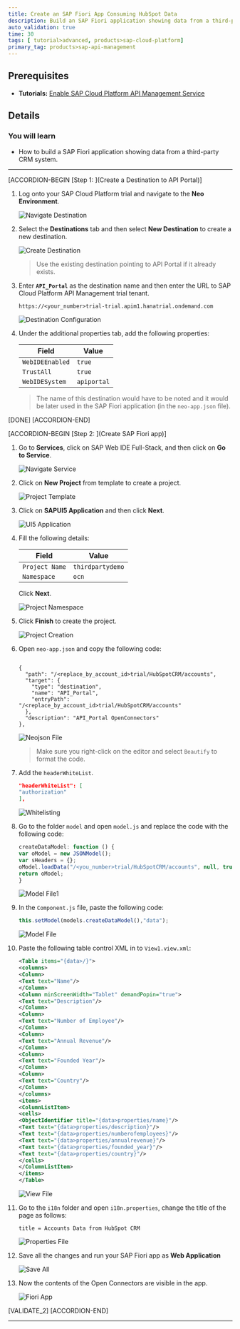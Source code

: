 ```yaml
---
title: Create an SAP Fiori App Consuming HubSpot Data
description: Build an SAP Fiori application showing data from a third-party CRM system (HubSpot) using Open Connectors to retrieve the data.
auto_validation: true
time: 30
tags: [ tutorial>advanced, products>sap-cloud-platform]
primary_tag: products>sap-api-management
---
```


## Prerequisites
- **Tutorials:** [Enable SAP Cloud Platform API Management Service](https://developers.sap.com/tutorials/hcp-apim-enable-service.html)

## Details
### You will learn
  - How to build a SAP Fiori application showing data from a third-party CRM system.

---

[ACCORDION-BEGIN [Step 1: ](Create a Destination to API Portal)]

1. Log onto your SAP Cloud Platform trial and navigate to the **Neo Environment**.

    ![Navigate Destination](01-destination.png)

2. Select the **Destinations** tab and then select **New Destination** to create a new destination.

    ![Create Destination](02-create-destination.png)

    >Use the existing destination pointing to API Portal if it already exists.

3. Enter **`API_Portal`** as the destination name and then enter the URL to SAP Cloud Platform API Management trial tenant.

    ```
    https://<your_number>trial-trial.apim1.hanatrial.ondemand.com
    ```
    ![Destination Configuration](03-destination-configuration.png)

4. Under the additional properties tab, add the following properties:

    **Field** | **Value**
    ---- | ----
    `WebIDEEnabled` |`true`
    `TrustAll` |`true`
    `WebIDESystem` |`apiportal`

    >The name of this destination would have to be noted and it would be later used in the SAP Fiori application (in the `neo-app.json` file).

[DONE]
[ACCORDION-END]

[ACCORDION-BEGIN [Step 2: ](Create SAP Fiori app)]

1. Go to **Services**, click on SAP Web IDE Full-Stack, and then click on **Go to Service**.

      ![Navigate Service](04-navigate-service.png)

2. Click on **New Project** from template to create a project.

    ![Project Template](05-new-project-template.png)

3. Click on **SAPUI5 Application** and then click **Next**.

    ![UI5 Application](06-UI5-application.png)

4. Fill the following details:

    **Field** | **Value**
    ---- | ----
    `Project Name` |`thirdpartydemo`
    `Namespace` |`ocn`

    Click **Next**.

    ![Project Namespace](07-project-namespace.png)

5. Click **Finish** to create the project.

    ![Project Creation](08-project-creation-finish.png)

6. Open `neo-app.json` and copy the following code:

    ```Destination

    {
      "path": "/<replace_by_account_id>trial/HubSpotCRM/accounts",
      "target": {
        "type": "destination",
        "name": "API_Portal",
        "entryPath": "/<replace_by_account_id>trial/HubSpotCRM/accounts"
      },
      "description": "API_Portal OpenConnectors"
    },

    ```
    ![Neojson File](09-neojson.png)

    >Make sure you right-click on the editor and select `Beautify` to format the code.

7. Add the `headerWhiteList`.

    ```JSON
    "headerWhiteList": [
    "authorization"
    ],
    ```
    ![Whitelisting](10-whitelisting.png)

8. Go to the folder `model` and open `model.js` and replace the code with the following code:

    ```JavaScript
    createDataModel: function () {
    var oModel = new JSONModel();
    var sHeaders = {};
    oModel.loadData("/<you_number>trial/HubSpotCRM/accounts", null, true, "GET", null, false, sHeaders);
    return oModel;
    }

    ```
    ![Model File1](11-model.png)

9. In the `Component.js` file, paste the following code:

    ```JavaScript
    this.setModel(models.createDataModel(),"data");
    ```
    ![Model File](11-model2.png)

10. Paste the following table control XML in to `View1.view.xml`:

    ```XML
    <Table items="{data>/}">
    <columns>
    <Column>
    <Text text="Name"/>
    </Column>
    <Column minScreenWidth="Tablet" demandPopin="true">
    <Text text="Description"/>
    </Column>
    <Column>
    <Text text="Number of Employee"/>
    </Column>
    <Column>
    <Text text="Annual Revenue"/>
    </Column>
    <Column>
    <Text text="Founded Year"/>
    </Column>
    <Column>
    <Text text="Country"/>
    </Column>
    </columns>
    <items>
    <ColumnListItem>
    <cells>
    <ObjectIdentifier title="{data>properties/name}"/>
    <Text text="{data>properties/description}"/>
    <Text text="{data>properties/numberofemployees}"/>
    <Text text="{data>properties/annualrevenue}"/>
    <Text text="{data>properties/founded_year}"/>
    <Text text="{data>properties/country}"/>
    </cells>
    </ColumnListItem>
    </items>
    </Table>
    ```
    ![View File](12-view.png)

11. Go to the `i18n` folder and open `i18n.properties`, change the title of the page as follows:

    ```i18n
    title = Accounts Data from HubSpot CRM
    ```
    ![Properties File](13-properties.png)

12. Save all the changes and run your SAP Fiori app as **Web Application**

    ![Save All](14-saveall-run.png)

13. Now the contents of the Open Connectors are visible in the app.

    ![Fiori App](15-fiori-app.png)

[VALIDATE_2]
[ACCORDION-END]

---
